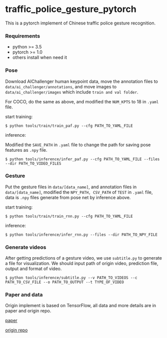 # traffic_police_gesture_pytorch
This is a pytorch implement of Chinese traffic police gesture recognition.

### Requirements
* python >= 3.5
* pytorch >= 1.0
* others install when need it

### Pose
Download AIChallenger human keypoint data, move the annotation files to 
`data/ai_challenger/annotations`, and move images to `data/ai_challenger/images`
 which include `train and val folder`.

For COCO, do the same as above, and modified the `NUM_KPTS` to 18 in `.yaml` file.

start training:

    $ python tools/train/train_paf.py --cfg PATH_TO_YAML_FILE

inference:

Modified the `SAVE_PATH` in `.yaml` file to change the path for saving pose features as `.npy` file.

    $ python tools/inference/infer_paf.py --cfg PATH_TO_YAML_FILE --files --dir PATH_TO_VIDEO_FILES

### Gesture
Put the gesture files in `data/[data_name]`, and annotation files in `data/[data_name]`, modified the `NPY_PATH, CSV_PATH`
of `TEST` in `.yaml` file, data is `.npy` files generate from pose net by inference above.

start training:

    $ python tools/train/train_rnn.py --cfg PATH_TO_YAML_FILE

inference:

    $ python tools/inference/infer_rnn.py --files --dir PATH_TO_NPY_FILE

### Generate videos
After getting predictions of a gesture video, we use `subtitle.py` to generate a file for visualization.
We should input path of origin video, prediction file, output and format of video.

    $ python tools/inference/subtitle.py --v PATH_TO_VIDEOS --c PATH_TO_CSV_FILE --o PATH_TO_OUTPUT --t TYPE_OF_VIDEO

### Paper and data
Origin implement is based on TensorFlow, all data and more details are in paper and origin repo. 

[paper](https://doi.org/10.1016/j.neucom.2019.07.103)

[origin repo](https://github.com/zc402/ChineseTrafficPolicePose)
